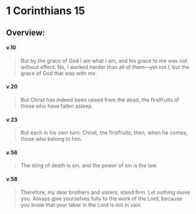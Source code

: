 # 1 Corinthians 15

## Overview:


#### v.10
>But by the grace of God I am what I am, and his grace to me was not without effect. No, I worked harder than all of them—yet not I, but the grace of God that was with me.

#### v.20
>But Christ has indeed been raised from the dead, the firstfruits of those who have fallen asleep.

#### v.23
>But each in his own turn: Christ, the firstfruits; then, when he comes, those who belong to him.

#### v.56
>The sting of death is sin, and the power of sin is the law.

#### v.58
>Therefore, my dear brothers and sisters, stand firm. Let nothing move you. Always give yourselves fully to the work of the Lord, because you know that your labor in the Lord is not in vain.